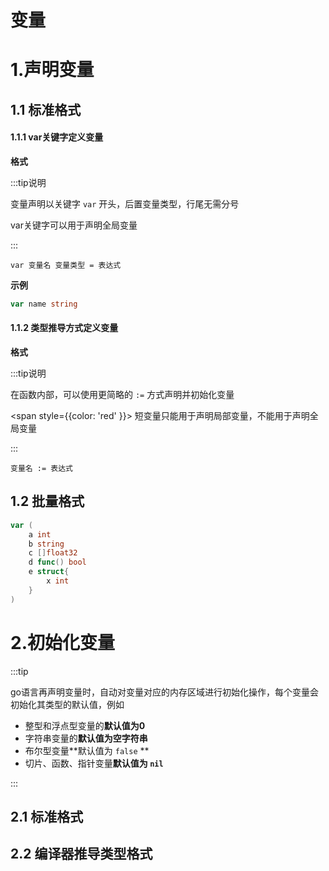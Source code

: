 # 变量

# 1.声明变量

## 1.1 标准格式

#### 1.1.1 var关键字定义变量

**格式**

:::tip说明

变量声明以关键字  `var` 开头，后置变量类型，行尾无需分号

var关键字可以用于声明全局变量

:::

```shell
var 变量名 变量类型 = 表达式
```



**示例**

```go
var name string
```



#### 1.1.2 类型推导方式定义变量

**格式**

:::tip说明

在函数内部，可以使用更简略的 `:=` 方式声明并初始化变量

<span style={{color: 'red' }}> 短变量只能用于声明局部变量，不能用于声明全局变量 </span>

:::

```shell
变量名 := 表达式
```





## 1.2 批量格式



```go
var (
	a int
	b string
	c []float32
	d func() bool
	e struct{
		x int
	}
)
```





# 2.初始化变量

:::tip

go语言再声明变量时，自动对变量对应的内存区域进行初始化操作，每个变量会初始化其类型的默认值，例如

- 整型和浮点型变量的**默认值为0**
- 字符串变量的**默认值为空字符串**
- 布尔型变量**默认值为 `false` **
- 切片、函数、指针变量**默认值为 `nil`**

:::



## 2.1 标准格式







## 2.2 编译器推导类型格式









